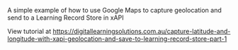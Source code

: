A simple example of how to use Google Maps to capture geolocation and send to a Learning Record Store in xAPI

View tutorial at https://digitallearningsolutions.com.au/capture-latitude-and-longitude-with-xapi-geolocation-and-save-to-learning-record-store-part-1
